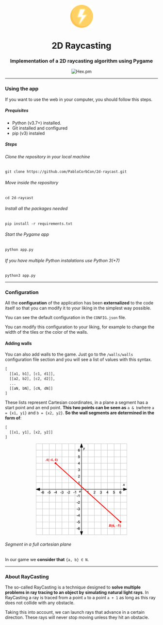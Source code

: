 <p align="center"><img src="images/logo.png" width="75px" alt="..."></p>
<h1 align="center">2D Raycasting</h1>
<h3 align="center"> Implementation of a 2D raycasting algorithm using Pygame</h3>
<p align="center"><img alt="Hex.pm" src="https://img.shields.io/hexpm/l/plug?color=yellow&label=LICENSE&style=for-the-badge"></p>

---

### Using the app
If you want to use the web in your computer, you should follow this steps.
##### Prequisites
* Python (v3.7+) installed.
* Git installed and configured
* pip (v3) instaled
##### Steps
###### Clone the repository in your local machine
```shell
git clone https://github.com/PabloCorbCon/2d-raycast.git
```
###### Move inside the repository
```shell
cd 2d-raycast
```
###### Install all the packages needed
```shell
pip install -r requirements.txt
```
###### Start the Pygame app
```
python app.py
```
###### If you have multiple Python instalations use Python 3(+7)
```
python3 app.py
```

---

### Configuration
All the **configuration** of the application has been **externalized** to the code itself so that you can modify it to your liking in the simplest way possible.

You can see the default configuration in the `CONFIG.json` file.

You can modify this configuration to your liking, for example to change the width of the tiles or the color of the walls.

#### Adding walls
You can also add walls to the game. Just go to the `/walls/walls` configuration file section and you will see a list of values with this syntax.
```
[
  [[a1, b1], [c1, d1]],
  [[a2, b2], [c2, d2]],
  ...
  [[aN, bN], [cN, dN]]
]
```
These lists represent Cartesian coordinates, in a plane a segment has a start point and an end point. **This two points can be seen as** `a & b`where `a = {x1, y1}` and `b = {x2, y2}`. **So the wall segments are determined in the form of**:
```
[
  [[x1, y1], [x2, y2]]
]
```
<p align="center"><img src="images/cartesian-plane.gif" alt="..."></p>

###### Segment in a full cartesian plane

In our game we **consider that** `{a, b} ∈ N`.

---

### About RayCasting

The so-called RayCasting is a technique designed to **solve multiple problems in ray tracing to an object by simulating natural light rays**. In RayCasting a ray is traced from a point `a` to a point `a + 1` as long as this ray does not collide with any obstacle.

Taking this into account, we can launch rays that advance in a certain direction. These rays will never stop moving unless they hit an obstacle.


